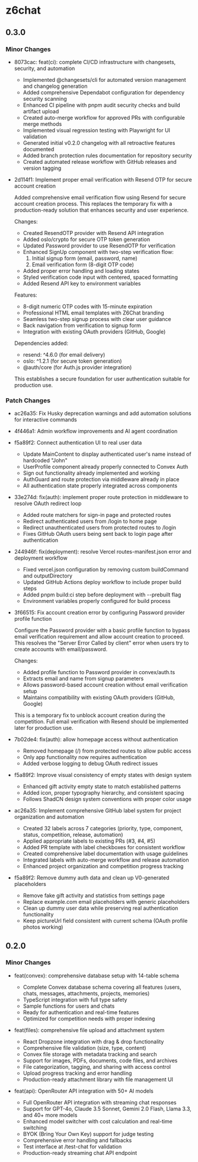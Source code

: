 # z6chat

## 0.3.0

### Minor Changes

- 8073cac: feat(ci): complete CI/CD infrastructure with changesets, security, and automation

  - Implemented @changesets/cli for automated version management and changelog generation
  - Added comprehensive Dependabot configuration for dependency security scanning
  - Enhanced CI pipeline with pnpm audit security checks and build artifact upload
  - Created auto-merge workflow for approved PRs with configurable merge methods
  - Implemented visual regression testing with Playwright for UI validation
  - Generated initial v0.2.0 changelog with all retroactive features documented
  - Added branch protection rules documentation for repository security
  - Created automated release workflow with GitHub releases and version tagging

- 2d114f1: Implement proper email verification with Resend OTP for secure account creation

  Added comprehensive email verification flow using Resend for secure account creation process. This replaces the temporary fix with a production-ready solution that enhances security and user experience.

  Changes:

  - Created ResendOTP provider with Resend API integration
  - Added oslo/crypto for secure OTP token generation
  - Updated Password provider to use ResendOTP for verification
  - Enhanced SignUp component with two-step verification flow:
    1. Initial signup form (email, password, name)
    2. Email verification form (8-digit OTP code)
  - Added proper error handling and loading states
  - Styled verification code input with centered, spaced formatting
  - Added Resend API key to environment variables

  Features:

  - 8-digit numeric OTP codes with 15-minute expiration
  - Professional HTML email templates with Z6Chat branding
  - Seamless two-step signup process with clear user guidance
  - Back navigation from verification to signup form
  - Integration with existing OAuth providers (GitHub, Google)

  Dependencies added:

  - resend: ^4.6.0 (for email delivery)
  - oslo: ^1.2.1 (for secure token generation)
  - @auth/core (for Auth.js provider integration)

  This establishes a secure foundation for user authentication suitable for production use.

### Patch Changes

- ac26a35: Fix Husky deprecation warnings and add automation solutions for interactive commands
- 4f446a1: Admin workflow improvements and AI agent coordination
- f5a89f2: Connect authentication UI to real user data

  - Update MainContent to display authenticated user's name instead of hardcoded "John"
  - UserProfile component already properly connected to Convex Auth
  - Sign out functionality already implemented and working
  - AuthGuard and route protection via middleware already in place
  - All authentication state properly integrated across components

- 33e274d: fix(auth): implement proper route protection in middleware to resolve OAuth redirect loop

  - Added route matchers for sign-in page and protected routes
  - Redirect authenticated users from /login to home page
  - Redirect unauthenticated users from protected routes to /login
  - Fixes GitHub OAuth users being sent back to login page after authentication

- 244946f: fix(deployment): resolve Vercel routes-manifest.json error and deployment workflow

  - Fixed vercel.json configuration by removing custom buildCommand and outputDirectory
  - Updated GitHub Actions deploy workflow to include proper build steps
  - Added pnpm build:ci step before deployment with --prebuilt flag
  - Environment variables properly configured for build process

- 3f66515: Fix account creation error by configuring Password provider profile function

  Configure the Password provider with a basic profile function to bypass email verification requirement and allow account creation to proceed. This resolves the "Server Error Called by client" error when users try to create accounts with email/password.

  Changes:

  - Added profile function to Password provider in convex/auth.ts
  - Extracts email and name from signup parameters
  - Allows password-based account creation without email verification setup
  - Maintains compatibility with existing OAuth providers (GitHub, Google)

  This is a temporary fix to unblock account creation during the competition. Full email verification with Resend should be implemented later for production use.

- 7b02de4: fix(auth): allow homepage access without authentication

  - Removed homepage (/) from protected routes to allow public access
  - Only app functionality now requires authentication
  - Added verbose logging to debug OAuth redirect issues

- f5a89f2: Improve visual consistency of empty states with design system

  - Enhanced gift activity empty state to match established patterns
  - Added icon, proper typography hierarchy, and consistent spacing
  - Follows ShadCN design system conventions with proper color usage

- ac26a35: Implement comprehensive GitHub label system for project organization and automation

  - Created 32 labels across 7 categories (priority, type, component, status, competition, release, automation)
  - Applied appropriate labels to existing PRs (#3, #4, #5)
  - Added PR template with label checkboxes for consistent workflow
  - Created comprehensive label documentation with usage guidelines
  - Integrated labels with auto-merge workflow and release automation
  - Enhanced project organization and competition progress tracking

- f5a89f2: Remove dummy auth data and clean up V0-generated placeholders

  - Remove fake gift activity and statistics from settings page
  - Replace example.com email placeholders with generic placeholders
  - Clean up dummy user data while preserving real authentication functionality
  - Keep pictureUrl field consistent with current schema (OAuth profile photos working)

## 0.2.0

### Minor Changes

- feat(convex): comprehensive database setup with 14-table schema

  - Complete Convex database schema covering all features (users, chats, messages, attachments, projects, memories)
  - TypeScript integration with full type safety
  - Sample functions for users and chats
  - Ready for authentication and real-time features
  - Optimized for competition needs with proper indexing

- feat(files): comprehensive file upload and attachment system

  - React Dropzone integration with drag & drop functionality
  - Comprehensive file validation (size, type, content)
  - Convex file storage with metadata tracking and search
  - Support for images, PDFs, documents, code files, and archives
  - File categorization, tagging, and sharing with access control
  - Upload progress tracking and error handling
  - Production-ready attachment library with file management UI

- feat(api): OpenRouter API integration with 50+ AI models

  - Full OpenRouter API integration with streaming chat responses
  - Support for GPT-4o, Claude 3.5 Sonnet, Gemini 2.0 Flash, Llama 3.3, and 40+ more models
  - Enhanced model switcher with cost calculation and real-time switching
  - BYOK (Bring Your Own Key) support for judge testing
  - Comprehensive error handling and fallbacks
  - Test interface at /test-chat for validation
  - Production-ready streaming chat API endpoint
